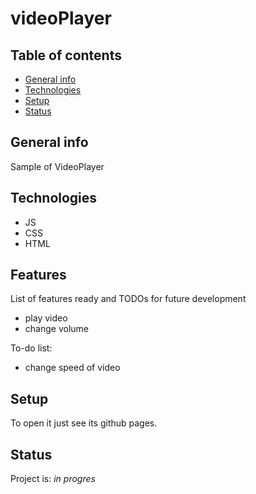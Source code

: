 # videoPlayer

## Table of contents
* [General info](#general-info)
* [Technologies](#technologies)
* [Setup](#setup)
* [Status](#status)

## General info
Sample of VideoPlayer

## Technologies
* JS
* CSS
* HTML

## Features
List of features ready and TODOs for future development
* play video
* change volume

To-do list:
* change speed of video

## Setup
To open it just see its github pages.

## Status
Project is: _in progres_
